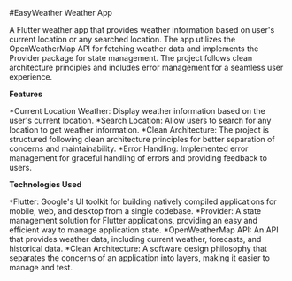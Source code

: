 #EasyWeather Weather App

A Flutter weather app that provides weather information based on user's current location or any searched location.
The app utilizes the OpenWeatherMap API for fetching weather data and implements the Provider package for state management.
The project follows clean architecture principles and includes error management for a seamless user experience.


**Features**

*Current Location Weather: Display weather information based on the user's current location.
*Search Location: Allow users to search for any location to get weather information.
*Clean Architecture: The project is structured following clean architecture principles for better separation of concerns and maintainability.
*Error Handling: Implemented error management for graceful handling of errors and providing feedback to users.


**Technologies Used**

`*`Flutter: Google's UI toolkit for building natively compiled applications for mobile, web, and desktop from a single codebase.
*Provider: A state management solution for Flutter applications, providing an easy and efficient way to manage application state.
*OpenWeatherMap API: An API that provides weather data, including current weather, forecasts, and historical data.
*Clean Architecture: A software design philosophy that separates the concerns of an application into layers, making it easier to manage and test.